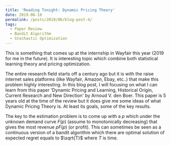 ```yaml
---
title: 'Reading Tonight: Dynamic Pricing Theory'
date: 2019-06-18
permalink: /posts/2019/06/blog-post-4/
tags:
  - Paper Review
  - Bandit Algorithm
  - Stochastic Optimization 
---
```


This is something that comes up at the internship in Wayfair this year (2019 for me in the future). It is interesting topic which combine both statistical learning theory and pricing optimization. 

The entire research field starts off a century ago but it is with the raise internet sales platforms (like Wayfair, Amazon, Ebay, etc..) that make this problem highly interesting. In this blog post, I will focusing on what I can learn from this paper 'Dynamic Pricing and Learning, Historical Origin, Current Research and New Direction' by Arnoud V. den Boer. This paper is 5 years old at the time of the review but it does give me some ideas of what Dynamic Pricing Theory is. At least its goals, some of the key results. 

The key to the estimation problem is to come up with a $p$ which under the unknown demand curve $F(p)$ (assume to monotonically decreasing) that gives the most revenue $pF(p)$ (or profit). This can sometimes be seen as a continuous version of a bandit algorithm which there are optimal solution of expected regret equals to $\sqrt{T}$ where $T$ is time. 